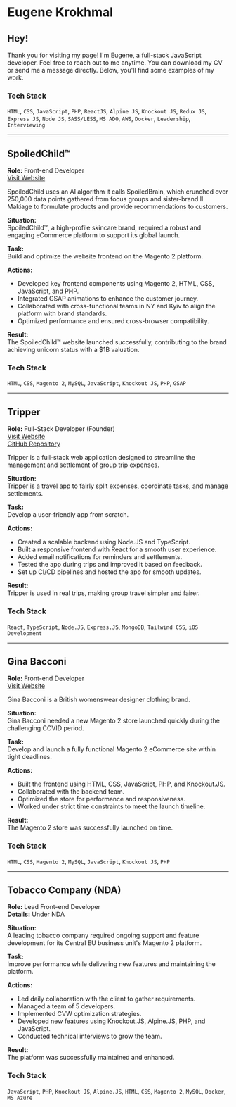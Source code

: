 # Eugene Krokhmal

## Hey!

Thank you for visiting my page! I'm Eugene, a full-stack JavaScript developer. Feel free to reach out to me anytime. You can download my CV or send me a message directly. Below, you'll find some examples of my work.

### Tech Stack
`HTML`, `CSS`, `JavaScript`, `PHP`, `ReactJS`, `Alpine JS`, `Knockout JS`, `Redux JS`, `Express JS`, `Node JS`, `SASS/LESS`, `MS ADO`, `AWS`, `Docker`, `Leadership`, `Interviewing`

---

## SpoiledChild™

**Role:** Front-end Developer  
[Visit Website](https://www.spoiledchild.com/)

SpoiledChild uses an AI algorithm it calls SpoiledBrain, which crunched over 250,000 data points gathered from focus groups and sister-brand Il Makiage to formulate products and provide recommendations to customers.

**Situation:**  
SpoiledChild™, a high-profile skincare brand, required a robust and engaging eCommerce platform to support its global launch.

**Task:**  
Build and optimize the website frontend on the Magento 2 platform.

**Actions:**  
- Developed key frontend components using Magento 2, HTML, CSS, JavaScript, and PHP.  
- Integrated GSAP animations to enhance the customer journey.  
- Collaborated with cross-functional teams in NY and Kyiv to align the platform with brand standards.  
- Optimized performance and ensured cross-browser compatibility.

**Result:**  
The SpoiledChild™ website launched successfully, contributing to the brand achieving unicorn status with a $1B valuation.

### Tech Stack
`HTML`, `CSS`, `Magento 2`, `MySQL`, `JavaScript`, `Knockout JS`, `PHP`, `GSAP`

---

## Tripper

**Role:** Full-Stack Developer (Founder)  
[Visit Website](https://www.tripper.cc/)  
[GitHub Repository](https://github.com/EugeneKrokhmal)

Tripper is a full-stack web application designed to streamline the management and settlement of group trip expenses.

**Situation:**  
Tripper is a travel app to fairly split expenses, coordinate tasks, and manage settlements.

**Task:**  
Develop a user-friendly app from scratch.

**Actions:**  
- Created a scalable backend using Node.JS and TypeScript.  
- Built a responsive frontend with React for a smooth user experience.  
- Added email notifications for reminders and settlements.  
- Tested the app during trips and improved it based on feedback.  
- Set up CI/CD pipelines and hosted the app for smooth updates.

**Result:**  
Tripper is used in real trips, making group travel simpler and fairer.

### Tech Stack
`React`, `TypeScript`, `Node.JS`, `Express.JS`, `MongoDB`, `Tailwind CSS`, `iOS Development`

---

## Gina Bacconi

**Role:** Front-end Developer  
[Visit Website](https://ginabacconi.com/)

Gina Bacconi is a British womenswear designer clothing brand.

**Situation:**  
Gina Bacconi needed a new Magento 2 store launched quickly during the challenging COVID period.

**Task:**  
Develop and launch a fully functional Magento 2 eCommerce site within tight deadlines.

**Actions:**  
- Built the frontend using HTML, CSS, JavaScript, PHP, and Knockout.JS.  
- Collaborated with the backend team.  
- Optimized the store for performance and responsiveness.  
- Worked under strict time constraints to meet the launch timeline.

**Result:**  
The Magento 2 store was successfully launched on time.

### Tech Stack
`HTML`, `CSS`, `Magento 2`, `MySQL`, `JavaScript`, `Knockout JS`, `PHP`

---

## Tobacco Company (NDA)

**Role:** Lead Front-end Developer  
**Details:** Under NDA

**Situation:**  
A leading tobacco company required ongoing support and feature development for its Central EU business unit's Magento 2 platform.

**Task:**  
Improve performance while delivering new features and maintaining the platform.

**Actions:**  
- Led daily collaboration with the client to gather requirements.  
- Managed a team of 5 developers.  
- Implemented CVW optimization strategies.  
- Developed new features using Knockout.JS, Alpine.JS, PHP, and JavaScript.  
- Conducted technical interviews to grow the team.

**Result:**  
The platform was successfully maintained and enhanced.

### Tech Stack
`JavaScript`, `PHP`, `Knockout JS`, `Alpine.JS`, `HTML`, `CSS`, `Magento 2`, `MySQL`, `Docker`, `MS Azure`
